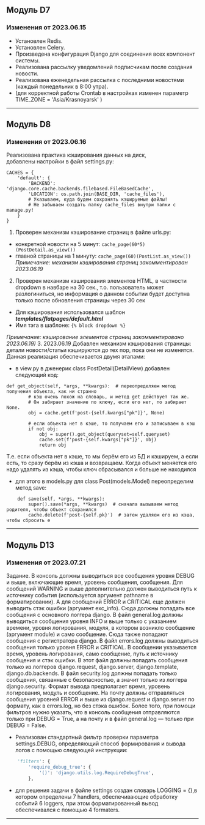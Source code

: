 ## Модуль D7 
### Изменения от 2023.06.15
- Установлен Redis.
- Установлен Celery.
- Произведена конфигурация Django для соединения всех компонент системы.
- Реализована рассылку уведомлений подписчикам после создания новости.
- Реализована еженедельная рассылка с последними новостями (каждый понедельник в 8:00 утра).
- (для корректной работы Crontab в настройках изменен параметр TIME_ZONE = 'Asia/Krasnoyarsk' )
***
## Модуль D8 
### Изменения от 2023.06.16

Реализована практика кэширования данных на диск,  
добавлены настройки в файл settings.py:
```
CACHES = {
    'default': {
        'BACKEND': 'django.core.cache.backends.filebased.FileBasedCache',
        'LOCATION': os.path.join(BASE_DIR, 'cache_files'),
        # Указываем, куда будем сохранять кэшируемые файлы!
        # Не забываем создать папку cache_files внутри папки с manage.py!
    }
}
```

1. Проверен механизм кэширование страниц в файле urls.py:
  - конкретной новости на 5 минут: ```cache_page(60*5)(PostDetail.as_view())```
  - главной страницы на 1 минуту: ```cache_page(60)(PostList.as_view())```
_Примечание: механизм кэширования страниц закомментирован 2023.06.19_
2. Проверен механизм кэширования элементов HTML, в частности dropdown в навбаре на 30 сек., т.о. пользователь может разлогиниться, но информация о данном событии
  будет доступна только после обновления страницы через 30 сек
- Для кэширования использовался шаблон ___templates/flatpages/default.html___
- Имя тэга в шаблоне: ```{% block dropdown %}```

_Примечание: кэширование элементов страниц закомментировано 2023.06.19)_
3. 2023.06.19 Добавлен механизм кэширования страницы: детали новости/статьи кэшируются до тех пор, пока они не изменятся.
Данная реализация обеспечивается двумя этапами:
- в view.py в дженерик class PostDetail(DetailView) добавлен следующий код:
```
def get_object(self, *args, **kwargs):  # переопределяем метод получения объекта, как ни странно
        # кэш очень похож на словарь, и метод get действует так же.
        # Он забирает значение по ключу, если его нет, то забирает None.
        obj = cache.get(f'post-{self.kwargs["pk"]}', None)

        # если объекта нет в кэше, то получаем его и записываем в кэш
        if not obj:
            obj = super().get_object(queryset=self.queryset)
            cache.set(f'post-{self.kwargs["pk"]}', obj)
            return obj 
```
Т.е. если объекта нет в кэше, то мы берём его из БД и кэшируем, а если есть, то сразу берём из кэша и возвращаем.
Когда объект меняется его надо удалять из кэша, чтобы ключ сбрасывался и больше не находился
- для этого в models.py для class Post(models.Model) переопределим метод save:
```
    def save(self, *args, **kwargs):
        super().save(*args, **kwargs)  # сначала вызываем метод родителя, чтобы объект сохранился
        cache.delete(f'post-{self.pk}')  # затем удаляем его из кэша, чтобы сбросить е
```
***
## Модуль D13 
### Изменения от 2023.07.21
Задание.
В консоль должны выводиться все сообщения уровня DEBUG и выше, включающие время, уровень сообщения, сообщения. Для сообщений WARNING и выше дополнительно должен выводиться путь к источнику события (используется аргумент pathname в форматировании). А для сообщений ERROR и CRITICAL еще должен выводить стэк ошибки (аргумент exc_info). Сюда должны попадать все сообщения с основного логгера django.
В файл general.log должны выводиться сообщения уровня INFO и выше только с указанием времени, уровня логирования, модуля, в котором возникло сообщение (аргумент module) и само сообщение. Сюда также попадают сообщения с регистратора django.
В файл errors.log должны выводиться сообщения только уровня ERROR и CRITICAL. В сообщении указывается время, уровень логирования, само сообщение, путь к источнику сообщения и стэк ошибки. В этот файл должны попадать сообщения только из логгеров django.request, django.server, django.template, django.db.backends.
В файл security.log должны попадать только сообщения, связанные с безопасностью, а значит только из логгера django.security. Формат вывода предполагает время, уровень логирования, модуль и сообщение.
На почту должны отправляться сообщения уровней ERROR и выше из django.request и django.server по формату, как в errors.log, но без стэка ошибок.
Более того, при помощи фильтров нужно указать, что в консоль сообщения отправляются только при DEBUG = True, а на почту и в файл general.log — только при DEBUG = False.


- Реализован стандартный фильтр проверки параметра settings.DEBUG, определяющий способ формирования и вывода логов с помощью следующей инструкции:
```python
    'filters': {
        'require_debug_true': {
            '()': 'django.utils.log.RequireDebugTrue',
        },
```
- для решения задачи в файле settings создан словарь LOGGING = {},в котором определены 7 handlers, обеспечивающие обработку событий 6 loggers, при этом форматированный вывод обеспечивался с помощью 4 formaters.
***